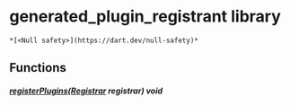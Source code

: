 


# generated_plugin_registrant library






    *[<Null safety>](https://dart.dev/null-safety)*










## Functions

##### [registerPlugins](../generated_plugin_registrant/registerPlugins.md)([Registrar](https://api.flutter.dev/flutter/flutter_web_plugins/Registrar-class.html) registrar) void



   












